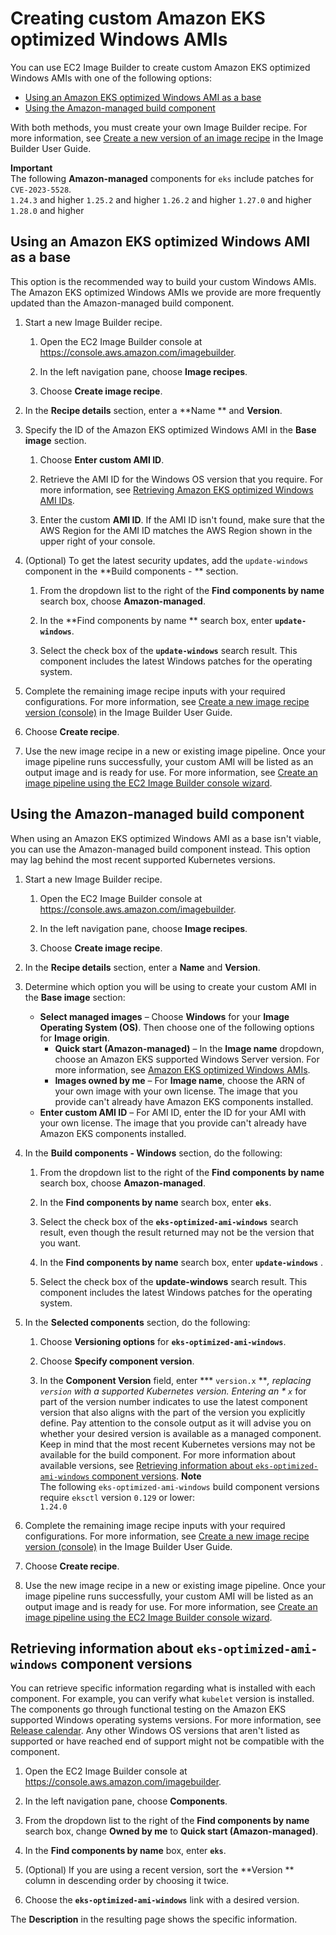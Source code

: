 # Creating custom Amazon EKS optimized Windows AMIs<a name="eks-custom-ami-windows"></a>

You can use EC2 Image Builder to create custom Amazon EKS optimized Windows AMIs with one of the following options:
+ [Using an Amazon EKS optimized Windows AMI as a base](#custom-windows-ami-as-base)
+ [Using the Amazon\-managed build component](#custom-windows-ami-build-component)

With both methods, you must create your own Image Builder recipe\. For more information, see [Create a new version of an image recipe](https://docs.aws.amazon.com/imagebuilder/latest/userguide/create-image-recipes.html) in the Image Builder User Guide\.

**Important**  
The following **Amazon\-managed** components for `eks` include patches for `CVE-2023-5528`\.  
`1.24.3` and higher
`1.25.2` and higher
`1.26.2` and higher
`1.27.0` and higher
`1.28.0` and higher

## Using an Amazon EKS optimized Windows AMI as a base<a name="custom-windows-ami-as-base"></a>

This option is the recommended way to build your custom Windows AMIs\. The Amazon EKS optimized Windows AMIs we provide are more frequently updated than the Amazon\-managed build component\.

1. Start a new Image Builder recipe\.

   1. Open the EC2 Image Builder console at [https://console\.aws\.amazon\.com/imagebuilder](https://console.aws.amazon.com/imagebuilder)\.

   1. In the left navigation pane, choose **Image recipes**\.

   1. Choose **Create image recipe**\.

1. In the **Recipe details** section, enter a **Name ** and **Version**\.

1. Specify the ID of the Amazon EKS optimized Windows AMI in the **Base image** section\.

   1. Choose **Enter custom AMI ID**\.

   1. Retrieve the AMI ID for the Windows OS version that you require\. For more information, see [Retrieving Amazon EKS optimized Windows AMI IDs](retrieve-windows-ami-id.md)\.

   1. Enter the custom **AMI ID**\. If the AMI ID isn't found, make sure that the AWS Region for the AMI ID matches the AWS Region shown in the upper right of your console\. 

1. \(Optional\) To get the latest security updates, add the `update-windows` component in the **Build components \- ** section\.

   1. From the dropdown list to the right of the **Find components by name** search box, choose **Amazon\-managed**\.

   1. In the **Find components by name ** search box, enter **`update-windows`**\.

   1. Select the check box of the **`update-windows`** search result\. This component includes the latest Windows patches for the operating system\.

1. Complete the remaining image recipe inputs with your required configurations\. For more information, see [Create a new image recipe version \(console\)](https://docs.aws.amazon.com/imagebuilder/latest/userguide/create-image-recipes.html#create-image-recipe-version-console) in the Image Builder User Guide\.

1. Choose **Create recipe**\.

1. Use the new image recipe in a new or existing image pipeline\. Once your image pipeline runs successfully, your custom AMI will be listed as an output image and is ready for use\. For more information, see [Create an image pipeline using the EC2 Image Builder console wizard](https://docs.aws.amazon.com/imagebuilder/latest/userguide/start-build-image-pipeline.html)\.

## Using the Amazon\-managed build component<a name="custom-windows-ami-build-component"></a>

When using an Amazon EKS optimized Windows AMI as a base isn't viable, you can use the Amazon\-managed build component instead\. This option may lag behind the most recent supported Kubernetes versions\.

1. Start a new Image Builder recipe\.

   1. Open the EC2 Image Builder console at [https://console\.aws\.amazon\.com/imagebuilder](https://console.aws.amazon.com/imagebuilder)\.

   1. In the left navigation pane, choose **Image recipes**\.

   1. Choose **Create image recipe**\.

1. In the **Recipe details** section, enter a **Name** and **Version**\.

1. Determine which option you will be using to create your custom AMI in the **Base image** section:
   + **Select managed images** – Choose **Windows** for your **Image Operating System \(OS\)**\. Then choose one of the following options for **Image origin**\.
     + **Quick start \(Amazon\-managed\)** – In the **Image name** dropdown, choose an Amazon EKS supported Windows Server version\. For more information, see [Amazon EKS optimized Windows AMIs](eks-optimized-windows-ami.md)\.
     + **Images owned by me** – For **Image name**, choose the ARN of your own image with your own license\. The image that you provide can't already have Amazon EKS components installed\.
   + **Enter custom AMI ID** – For AMI ID, enter the ID for your AMI with your own license\. The image that you provide can't already have Amazon EKS components installed\.

1. In the **Build components \- Windows** section, do the following:

   1. From the dropdown list to the right of the **Find components by name** search box, choose **Amazon\-managed**\.

   1. In the **Find components by name** search box, enter **`eks`**\.

   1. Select the check box of the **`eks-optimized-ami-windows`** search result, even though the result returned may not be the version that you want\.

   1. In the **Find components by name** search box, enter **`update-windows`** \.

   1. Select the check box of the **update\-windows** search result\. This component includes the latest Windows patches for the operating system\.

1. In the **Selected components** section, do the following:

   1. Choose **Versioning options** for **`eks-optimized-ami-windows`**\.

   1. Choose **Specify component version**\.

   1. In the **Component Version** field, enter *** `version.x` ***, replacing *`version`* with a supported Kubernetes version\. Entering an * `x`* for part of the version number indicates to use the latest component version that also aligns with the part of the version you explicitly define\. Pay attention to the console output as it will advise you on whether your desired version is available as a managed component\. Keep in mind that the most recent Kubernetes versions may not be available for the build component\. For more information about available versions, see [Retrieving information about `eks-optimized-ami-windows` component versions](#custom-windows-ami-component-versions)\.
**Note**  
The following `eks-optimized-ami-windows` build component versions require `eksctl` version `0.129` or lower:  
`1.24.0` 

1. Complete the remaining image recipe inputs with your required configurations\. For more information, see [Create a new image recipe version \(console\)](https://docs.aws.amazon.com/imagebuilder/latest/userguide/create-image-recipes.html#create-image-recipe-version-console) in the Image Builder User Guide\.

1. Choose **Create recipe**\.

1. Use the new image recipe in a new or existing image pipeline\. Once your image pipeline runs successfully, your custom AMI will be listed as an output image and is ready for use\. For more information, see [Create an image pipeline using the EC2 Image Builder console wizard](https://docs.aws.amazon.com/imagebuilder/latest/userguide/start-build-image-pipeline.html)\.

## Retrieving information about `eks-optimized-ami-windows` component versions<a name="custom-windows-ami-component-versions"></a>

You can retrieve specific information regarding what is installed with each component\. For example, you can verify what `kubelet` version is installed\. The components go through functional testing on the Amazon EKS supported Windows operating systems versions\. For more information, see [Release calendar](eks-optimized-windows-ami.md#windows-ami--release-calendar)\. Any other Windows OS versions that aren't listed as supported or have reached end of support might not be compatible with the component\.

1. Open the EC2 Image Builder console at [https://console\.aws\.amazon\.com/imagebuilder](https://console.aws.amazon.com/imagebuilder)\.

1. In the left navigation pane, choose **Components**\.

1. From the dropdown list to the right of the **Find components by name** search box, change **Owned by me** to **Quick start \(Amazon\-managed\)**\.

1. In the **Find components by name** box, enter **`eks`**\.

1. \(Optional\) If you are using a recent version, sort the **Version ** column in descending order by choosing it twice\.

1. Choose the **`eks-optimized-ami-windows`** link with a desired version\.

The **Description** in the resulting page shows the specific information\.